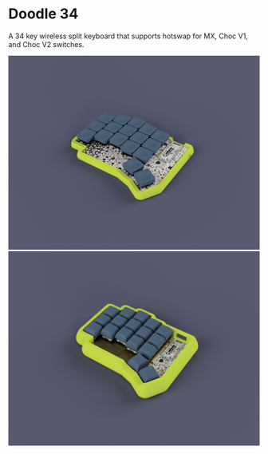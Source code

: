 # Doodle 34

A 34 key wireless split keyboard that supports hotswap for MX, Choc V1, and Choc V2 switches.

![Choc Keyboard Variant](images/choc.png)
![MX Keyboard Variant](images/mx.png)